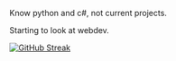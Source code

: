 Know python and c#, not current projects.

Starting to look at webdev.

[![GitHub Streak](http://github-readme-streak-stats.herokuapp.com?user=DanielJ-OBrien&theme=radical&date_format=j%20M%5B%20Y%5D)](https://git.io/streak-stats)
